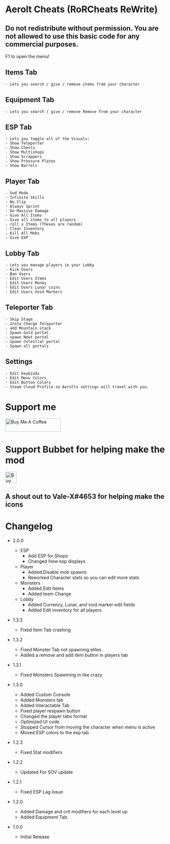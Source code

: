 # Aerolt Cheats (RoRCheats ReWrite)

## Do not redistribute without permission. You are not allowed to use this basic code for any commercial purposes.

F1 to open the menu!

## Items Tab
	- Lets you search / give / remove items from your character
## Equipment Tab
	- Lets you search / give / remove Remove from your character
## ESP Tab
	- Lets you toggle all of the Visuals:
	- Show Teleporter
	- Show Chests
	- Show Multishops
	- Show Scrappers
	- Show Pressure Plates
	- Show Barrels
## Player Tab
	- God Mode
	- Infinite Skills
	- No Clip
	- Always Sprint
	- Do Massive Damage
	- Give All Items 
	- Give all items to all players
	- roll x Items (Theses are random)
	- Clear Inventory
	- Kill All Mobs
	- Give EXP
## Lobby Tab
	- Lets you manage players in your Lobby 
	- Kick Users
	- Ban Users
	- Edit Users Items
	- Edit Users Money
	- Edit Users Lunar coins
	- Edit Users Void Markers
## Teleporter Tab
	- Skip Stage
	- Insta Charge Teleporter
	- add Mountain stack
	- Spawn Gold portal
	- spawn Newt portal
	- Spawn Celestial portal
	- Spawn all portals
## Settings
	- Edit Keybinds
	- Edit Menu Colors
	- Edit Button Colors
	- Steam Cloud Profile so Aerolts settings will travel with you.

# Support me
<a href="https://www.buymeacoffee.com/lodington" target="_blank"><img src="https://cdn.buymeacoffee.com/buttons/default-orange.png" alt="Buy Me A Coffee" height="41" width="174"></a>

# Support Bubbet for helping make the mod
<a href='https://ko-fi.com/H2H021R7R' target='_blank'><img height='36' style='border:0px;height:36px;' src='https://cdn.ko-fi.com/cdn/kofi3.png?v=3' border='0' alt='Buy Me a Coffee at ko-fi.com' /></a>

## A shout out to Vale-X#4653 for helping make the icons

# Changelog
- 2.0.0
	- ESP
		- Add ESP for Shops
		- Changed How esp displays
	- Player
		- Added Disable mob spawns
		- Reworked Character stats so you can edit more stats
	- Monsters
		- Added Edit Items
		- Added team Change
	- Lobby
		- Added Currency, Lunar, and void marker edit fields
		- Added Edit inventory for all players
- 1.3.3
	- Fixed Item Tab crashing
- 1.3.2
	- Fixed Monster Tab not spawning elites
	- Added a remove and add item button in players tab

- 1.3.1
	- Fixed Monsters Spawining in like crazy
- 1.3.0
	- Added Custom Console
	- Added Monsters tab
	- Added Interactable Tab
	- Fixed player respawn button
	- Changed the player tabs format
	- Optimized UI code
	- Stopped Cursor from moving the character when menu is active
	- Moved ESP colors to the esp tab
- 1.2.3
	- Fixed Stat modifiers

- 1.2.2
	- Updated For SOV update

- 1.2.1
	- Fixed ESP Lag Issue

- 1.2.0
	- Added Damage and crit modifiers for each level up
	- Added Equipment Tab

- 1.0.0
	- Initial Release
